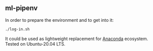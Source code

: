 ## ml-pipenv

In order to prepare the environment and to get into it:

```bash
./log-in.sh
```

It could be used as lightweight replacement for [Anaconda](https://www.anaconda.com) ecosystem. Tested on Ubuntu-20.04 LTS.

